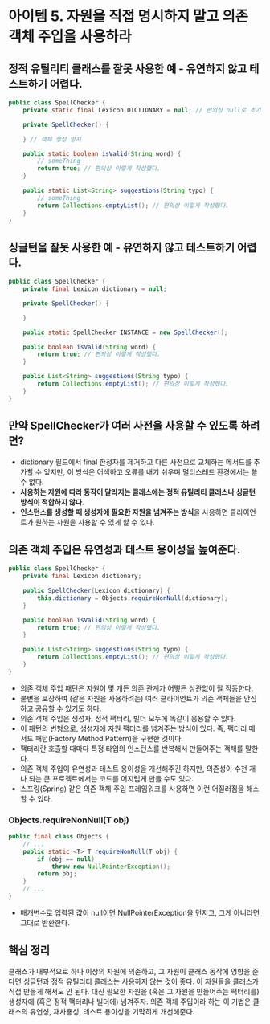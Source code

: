 # 아이템 5. 자원을 직접 명시하지 말고 의존 객체 주입을 사용하라

## 정적 유틸리티 클래스를 잘못 사용한 예 - 유연하지 않고 테스트하기 어렵다.

```java
public class SpellChecker {
    private static final Lexicon DICTIONARY = null; // 편의상 null로 초기화했다.

    private SpellChecker() {

    } // 객체 생성 방지

    public static boolean isValid(String word) {
        // someThing
        return true; // 편의상 이렇게 작성했다.
    }

    public static List<String> suggestions(String typo) {
        // someThing
        return Collections.emptyList(); // 편의상 이렇게 작성했다.
    }
}
```

## 싱글턴을 잘못 사용한 예 - 유연하지 않고 테스트하기 어렵다.

```java
public class SpellChecker {
    private final Lexicon dictionary = null;

    private SpellChecker() {

    }

    public static SpellChecker INSTANCE = new SpellChecker();

    public boolean isValid(String word) {
        return true; // 편의상 이렇게 작성했다.
    }

    public List<String> suggestions(String typo) {
        return Collections.emptyList(); // 편의상 이렇게 작성했다.
    }
}
```

## 만약 SpellChecker가 여러 사전을 사용할 수 있도록 하려면?

- dictionary 필드에서 final 한정자를 제거하고 다른 사전으로 교체하는 메서드를 추가할 수 있지만, 이 방식은 어색하고 오류를 내기 쉬우며 멀티스레드 환경에서는 쓸 수 없다.
- **사용하는 자원에 따라 동작이 달라지는 클래스에는 정적 유틸리티 클래스나 싱글턴 방식이 적합하지 않다.**
- **인스턴스를 생성할 때 생성자에 필요한 자원을 넘겨주는 방식**을 사용하면 클라이언트가 원하는 자원을 사용할 수 있게 할 수 있다.

## 의존 객체 주입은 유연성과 테스트 용이성을 높여준다.

```java
public class SpellChecker {
    private final Lexicon dictionary;

    public SpellChecker(Lexicon dictionary) {
        this.dictionary = Objects.requireNonNull(dictionary);
    }

    public boolean isValid(String word) {
        return true; // 편의상 이렇게 작성했다.
    }

    public List<String> suggestions(String typo) {
        return Collections.emptyList(); // 편의상 이렇게 작성했다.
    }
}
```

- 의존 객체 주입 패턴은 자원이 몇 개든 의존 관계가 어떻든 상관없이 잘 작동한다.
- 불변을 보장하여 (같은 자원을 사용하려는) 여러 클라이언트가 의존 객체들을 안심하고 공유할 수 있기도 하다.
- 의존 객체 주입은 생성자, 정적 팩터리, 빌더 모두에 똑같이 응용할 수 있다.
- 이 패턴의 변형으로, 생성자에 자원 팩터리를 넘겨주는 방식이 있다. 즉, 팩터리 메서드 패턴(Factory Method Pattern)을 구현한 것이다.
- 팩터리란 호출할 때마다 특정 타입의 인스턴스를 반복해서 만들어주는 객체를 말한다.
- 의존 객체 주입이 유연성과 테스트 용이성을 개선해주긴 하지만, 의존성이 수천 개나 되는 큰 프로젝트에서는 코드를 어지럽게 만들 수도 있다.
- 스프링(Spring) 같은 의존 객체 주입 프레임워크를 사용하면 이런 어질러짐을 해소할 수 있다.

### Objects.requireNonNull(T obj)

```java
public final class Objects {
    // ...
    public static <T> T requireNonNull(T obj) {
        if (obj == null)
            throw new NullPointerException();
        return obj;
    }
    // ...
}
```

- 매개변수로 입력된 값이 null이면 NullPointerException을 던지고, 그게 아니라면 그대로 반환한다.

## 핵심 정리

클래스가 내부적으로 하나 이상의 자원에 의존하고, 그 자원이 클래스 동작에 영향을 준다면 싱글턴과 정적 유틸리티 클래스는 사용하지 않는 것이 좋다. 이 자원들을 클래스가 직접 만들게 해서도 안 된다. 대신 필요한
자원을 (혹은 그 자원을 만들어주는 팩터리를) 생성자에 (혹은 정적 팩터리나 빌더에) 넘겨주자. 의존 객체 주입이라 하는 이 기법은 클래스의 유연성, 재사용성, 테스트 용이성을 기막히게 개선해준다.
